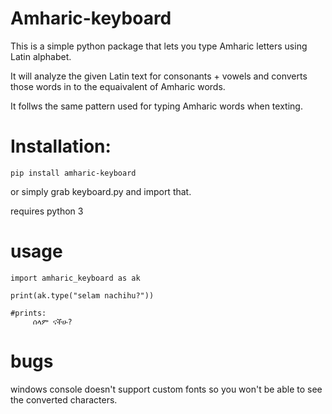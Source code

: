 # Amharic-keyboard
This is a simple python package that lets you type Amharic letters using Latin alphabet. 

It will analyze the given Latin text for consonants + vowels and converts those words in to the equaivalent of Amharic words.

It follws the same pattern used for typing Amharic words when texting.

# Installation:

`pip install amharic-keyboard`

or simply grab keyboard.py and import that.

requires python 3

# usage

```
import amharic_keyboard as ak

print(ak.type("selam nachihu?"))  

#prints:
     ሰላም ናችሁ?

```

# bugs

windows console doesn't support custom fonts so you won't be able to see the converted characters.

